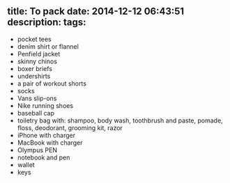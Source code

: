 title: To pack
date: 2014-12-12 06:43:51
description:
tags:
---

- pocket tees
- denim shirt or flannel
- Penfield jacket
- skinny chinos
- boxer briefs
- undershirts
- a pair of workout shorts
- socks
- Vans slip-ons
- Nike running shoes
- baseball cap
- toiletry bag with: shampoo, body wash, toothbrush and paste, pomade, floss, deodorant, grooming kit, razor
- iPhone with charger
- MacBook with charger
- Olympus PEN
- notebook and pen
- wallet
- keys
